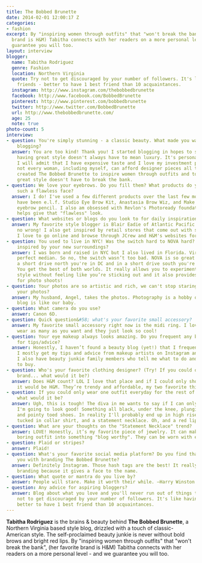 ```yaml
---
title: The Bobbed Brunette
date: 2014-02-01 12:00:17 Z
categories:
- fashion
excerpt: By "inspiring women through outfits" that "won't break the bank", (her favorite
  brand is H&M) Tabitha connects with her readers on a more personal level - and we
  guarantee you will too.
layout: interview
blogger:
  name: Tabitha Rodriguez
  genre: Fashion
  location: Northern Virginia
  quote: Try not to get discouraged by your number of followers. It's like having
    friends - better to have 1 best friend than 10 acquaintances.
  instagram: http://www.instagram.com/thebobbedbrunette
  facebook: http://www.facebook.com/BobbedBrunette
  pinterest: http://www.pinterest.com/bobbedbrunette
  twitter: http://www.twitter.com/BobbedBrunette
  url: http://www.thebobbedbrunette.com/
  age: 25
  note: true
photo-count: 5
interview:
- question: You're simply stunning - a classic beauty. What made you want to start
    blogging?
  answer: You are too kind! Thank you! I started blogging in hopes to show women that
    having great style doesn't always have to mean luxury. It's personality. Yes,
    I will admit that I have expensive taste and I love my investment pieces. But
    not every woman, including myself, can afford designer pieces all the time. I
    created The Bobbed Brunette to inspire women through outfits and to show them
    great style doesn't have to break the bank.
- question: We love your eyebrows. Do you fill them? What products do you use to achieve
    such a flawless face?
  answer: I do! I've used a few different products over the last few months. My favs
    have been e.l.f. Studio Eye Brow Kit, Anastasia Brow Wiz, and Make Up Forever
    eyebrow pencil. I also am obsessed with Revlon's Photoready foundation! It really
    helps give that "flawless" look.
- question: What websites or blogs do you look to for daily inspiration?
  answer: My favorite style blogger is Blair Eadie of Atlantic Pacific. She can do
    no wrong! I also get inspired by retail stores that come out with seasonal lookbooks.
    I love to go online and browse through JCrew and H&M's websites for outfit ideas.
- question: You used to live in NYC! Was the switch hard to NOVA hard? How are you
    inspired by your new surroundings?
  answer: I was born and raised in NYC but I also lived in Florida. Virginia is the
    perfect median. So no, the switch wasn’t too bad. NOVA is so great because in
    a short drive north you're in DC and in a short drive south you're in Fredericksburg.
    You get the best of both worlds. It really allows you to experiment with your
    style without feeling like you’re sticking out and it also provides great variety
    for photo shoots!
- question: Your photos are so artistic and rich, we can't stop staring. Who takes
    your photos?
  answer: My husband, Angel, takes the photos. Photography is a hobby of his so the
    blog is like our baby.
- question: What camera do you use?
  answer: Canon 6D.
- question: Quick question&#58; what's your favorite small accessory?
  answer: My favorite small accessory right now is the midi ring. I love how you can
    wear as many as you want and they just look so cool!
- question: Your eye makeup always looks amazing. Do you frequent any beauty blogs
    for tips/advice?
  answer: Honestly, I haven’t found a beauty blog (yet!) that I frequent for inspiration.
    I mostly get my tips and advice from makeup artists on Instagram and YouTube.
    I also have beauty junkie family members who tell me what to do and what products
    to buy.
- question: Who's your favorite clothing designer? (Try! If you could only shop one
    brand... what would it be?)
  answer: Does H&M count? LOL I love that place and if I could only shop one brand
    it would be H&M. They’re trendy and affordable, my two favorite things!
- question: If you could only wear one outfit everyday for the rest of your life,
    what would it be?
  answer: Ugh, this is tough! The diva in me wants to say if I can only wear one outfit
    I'm going to look good! Something all black, under the knee, plunging neckline,
    and pointy toed shoes. In reality I'll probably end up in high rise skinny jeans,
    tucked in collar shirt, and a statement necklace. Oh, and a red lip of course!
- question: What are your thoughts on the "Statement Necklace" trend?
  answer: LOVE! Honestly, it’s my favorite piece of jewelry. It can make the most
    boring outfit into something "blog worthy". They can be worn with everything!
- question: Plaid or stripes?
  answer: Plaid!
- question: What's your favorite social media platform? Do you find that it helps
    you with branding The Bobbed Brunette?
  answer: Definitely Instagram. Those hash tags are the best! It really helps with
    branding because it gives a face to the name.
- question: What quote or mantra do you live by?
  answer: People will stare. Make it worth their while. –Harry Winston
- question: Any advice for aspiring bloggers?
  answer: Blog about what you love and you'll never run out of things to say! Try
    not to get discouraged by your number of followers. It's like having friends -
    better to have 1 best friend than 10 acquaintances.
---
```


**Tabitha Rodriguez** is the brains & beauty behind **The Bobbed Brunette**, a Northern Virginia based style blog, drizzled with a touch of classic-American style. The self-proclaimed beauty junkie is never without bold brows and bright red lips. By "inspiring women through outfits" that "won't break the bank", (her favorite brand is H&M) Tabitha connects with her readers on a more personal level - and we guarantee you will too.